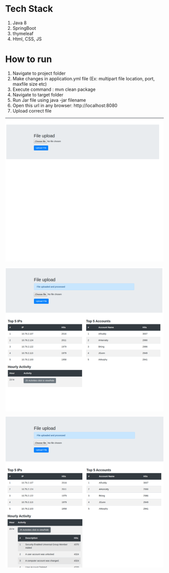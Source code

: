 # Tech Stack

1. Java 8
2. SpringBoot
3. thymeleaf
4. Html, CSS, JS

# How to run

1. Navigate to project folder
2. Make changes in application.yml file (Ex: multipart file location, port, maxfile size etc)
3. Execute command : mvn clean package
4. Navigate to target folder
5. Run Jar file using java -jar filename
6. Open this url in any browser: http://localhost:8080
7. Upload correct file 

![SEE](src/main/resources/images/1.png)

![SEE](src/main/resources/images/3.png)

![SEE](src/main/resources/images/4.png)
